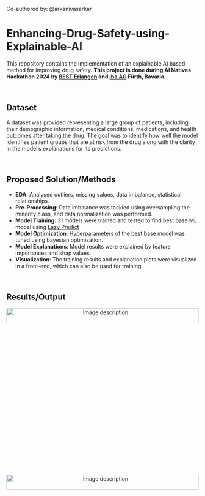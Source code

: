 Co-authored by: @arkanivasarkar

# Enhancing-Drug-Safety-using-Explainable-AI

This repository contains the implementation of an explainable AI based method for improving drug safety.
**This project is done during AI Natives Hackathon 2024 by [BEST Erlangen](https://www.best-erlangen.de/) and [iba AG](https://www.iba-ag.com/de/) Fürth, Bavaria.**

&nbsp;
&nbsp;

## Dataset
A dataset was provided representing a large group of patients, including their demographic information, medical conditions, medications, and health outcomes after taking the drug. The goal was to identify how well the model identifies patient groups that are at risk from the drug along with the clarity in the model’s explanations for its predictions. 

&nbsp;
&nbsp;

## Proposed Solution/Methods
- **EDA**: Analysed outliers, missing values, data imbalance, statistical relationships.
- **Pre-Processing**: Data imbalance was tackled using oversampling the minority class, and data normalization was performed.
- **Model Training**: 31 models were trained and tested to find best base ML model using [Lazy Predict](https://pypi.org/project/lazypredict/)
- **Model Optimization**: Hyperparameters of the best base model was tuned using bayesian optimization.
- **Model Explanations**: Model results were explained by feature importances and shap values.
- **Visualization**: The training results and explanation plots were visualized in a front-end, which can also be used for training.

&nbsp;
&nbsp;

## Results/Output
<p align="center">
  <img src="https://github.com/arkanivasarkar/Enhancing-Drug-Safety-using-Explainable-AI/blob/main/Resources/frontend.png" alt="Image description" width="100%" height="10%">
</p>

&nbsp;

<p align="center">
  <img src="https://github.com/arkanivasarkar/Enhancing-Drug-Safety-using-Explainable-AI/blob/main/Resources/metrics.png" alt="Image description" width="100%" height="10%">
</p>

&nbsp;
&nbsp;



